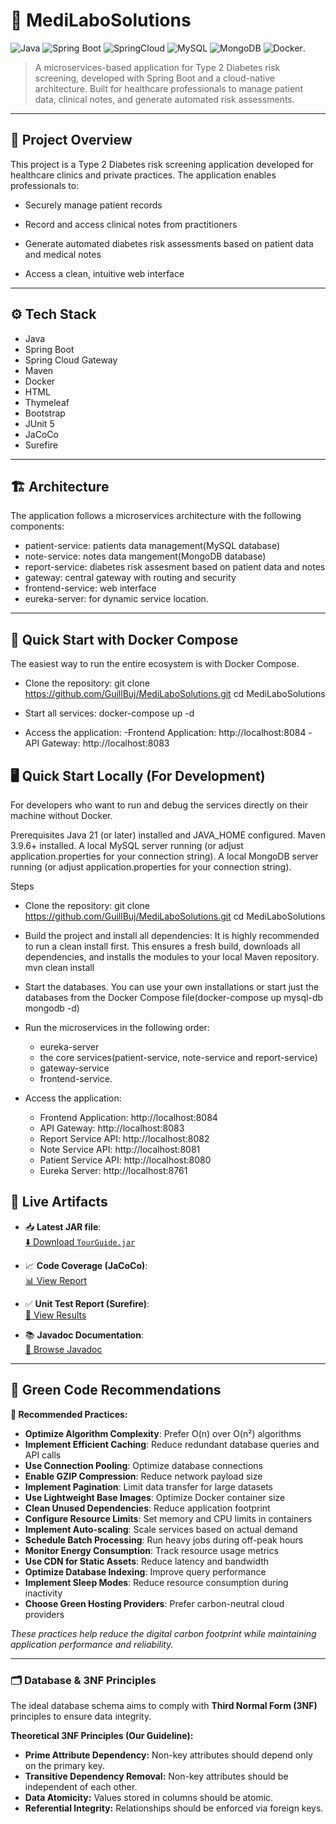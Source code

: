# 🏥 MediLaboSolutions
![Java](https://img.shields.io/badge/Java-21-blue)
![Spring Boot](https://img.shields.io/badge/Spring%20Boot-3.x-green)
![SpringCloud](https://img.shields.io/badge/Spring%20Cloud-2022.0.4-lightgreen)
![MySQL](https://img.shields.io/badge/MySQL-8.0-orange)
![MongoDB](https://img.shields.io/badge/MongoDB-6.0-orange)
![Docker](https://img.shields.io/badge/Docker-Ready-blue).

> A microservices-based application for Type 2 Diabetes risk screening, developed with Spring Boot and a cloud-native architecture. Built for healthcare professionals to manage patient data, clinical notes, and generate automated risk assessments.

---

## 🚀 Project Overview

This project is a Type 2 Diabetes risk screening application developed for healthcare clinics and private practices. The application enables professionals to:

- Securely manage patient records

- Record and access clinical notes from practitioners

- Generate automated diabetes risk assessments based on patient data and medical notes

- Access a clean, intuitive web interface

---

## ⚙️ Tech Stack
- Java
- Spring Boot
- Spring Cloud Gateway
- Maven
- Docker
- HTML
- Thymeleaf
- Bootstrap
- JUnit 5
- JaCoCo
- Surefire

---

## 🏗️ Architecture
The application follows a microservices architecture with the following components:
- patient-service: patients data management(MySQL database)
- note-service: notes data mangement(MongoDB database)
- report-service: diabetes risk assesment based on patient data and notes
- gateway: central gateway with routing and security
- frontend-service: web interface
- eureka-server: for dynamic service location.

---

## 🐳 Quick Start with Docker Compose
The easiest way to run the entire ecosystem is with Docker Compose.

- Clone the repository:
git clone https://github.com/GuillBuj/MediLaboSolutions.git
cd MediLaboSolutions

- Start all services:
docker-compose up -d

- Access the application:
  -Frontend Application: http://localhost:8084
  -API Gateway: http://localhost:8083

## 🖥️ Quick Start Locally (For Development)
For developers who want to run and debug the services directly on their machine without Docker.

Prerequisites
Java 21 (or later) installed and JAVA_HOME configured.
Maven 3.9.6+ installed.
A local MySQL server running (or adjust application.properties for your connection string).
A local MongoDB server running (or adjust application.properties for your connection string).

Steps

- Clone the repository:
git clone https://github.com/GuillBuj/MediLaboSolutions.git
cd MediLaboSolutions

- Build the project and install all dependencies:
It is highly recommended to run a clean install first. This ensures a fresh build, downloads all dependencies, and installs the modules to your local Maven repository.
mvn clean install

- Start the databases.
You can use your own installations or start just the databases from the Docker Compose file(docker-compose up mysql-db mongodb -d)

- Run the microservices in the following order:
  - eureka-server
  - the core services(patient-service, note-service and report-service)
  - gateway-service
  - frontend-service.
  
- Access the application:
  - Frontend Application: http://localhost:8084
  - API Gateway: http://localhost:8083
  - Report Service API: http://localhost:8082
  - Note Service API: http://localhost:8081
  - Patient Service API: http://localhost:8080
  - Eureka Server: http://localhost:8761

## 🚀 Live Artifacts

- 📥 **Latest JAR file**:  
  [⬇️ Download `TourGuide.jar`](https://github.com/GuillBuj/P8-TourGuide/releases/latest/download/TourGuide-1.0-SNAPSHOT.jar)

- 📈 **Code Coverage (JaCoCo)**:  
  [📊 View Report](https://GuillBuj.github.io/P8-TourGuide/jacoco/index.html)

- ✅ **Unit Test Report (Surefire)**:  
  [🧪 View Results](https://GuillBuj.github.io/P8-TourGuide/surefire/surefire.html)

- 📚 **Javadoc Documentation**:  
  [📘 Browse Javadoc](https://GuillBuj.github.io/P8-TourGuide/javadoc/index.html)

---
## 🌱 Green Code Recommendations

**🚀 Recommended Practices:**

- **Optimize Algorithm Complexity**: Prefer O(n) over O(n²) algorithms
- **Implement Efficient Caching**: Reduce redundant database queries and API calls
- **Use Connection Pooling**: Optimize database connections
- **Enable GZIP Compression**: Reduce network payload size
- **Implement Pagination**: Limit data transfer for large datasets
- **Use Lightweight Base Images**: Optimize Docker container size
- **Clean Unused Dependencies**: Reduce application footprint
- **Configure Resource Limits**: Set memory and CPU limits in containers
- **Implement Auto-scaling**: Scale services based on actual demand
- **Schedule Batch Processing**: Run heavy jobs during off-peak hours
- **Monitor Energy Consumption**: Track resource usage metrics
- **Use CDN for Static Assets**: Reduce latency and bandwidth
- **Optimize Database Indexing**: Improve query performance
- **Implement Sleep Modes**: Reduce resource consumption during inactivity
- **Choose Green Hosting Providers**: Prefer carbon-neutral cloud providers

*These practices help reduce the digital carbon footprint while maintaining application performance and reliability.*

---
### 🗂️ Database & 3NF Principles

The ideal database schema aims to comply with **Third Normal Form (3NF)** principles to ensure data integrity.

**Theoretical 3NF Principles (Our Guideline):**
- **Prime Attribute Dependency:** Non-key attributes should depend only on the primary key.
- **Transitive Dependency Removal:** Non-key attributes should be independent of each other.
- **Data Atomicity:** Values stored in columns should be atomic.
- **Referential Integrity:** Relationships should be enforced via foreign keys.
